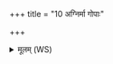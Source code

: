 +++
title = "10 अग्निर्मा गोपाः"

+++
<details><summary>मूलम् (WS)</summary>

अग्निर्मा गोपाः परि पातु विश्वतो व्युच्छन्तीरुषसः पर्वता ध्रुवाः ।  
उद्यन् सूर्यो नुदतां मृत्युपाशान् सहस्रं प्राणा मयि ते रमन्ताम् ॥ १३ ॥
</details>